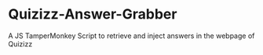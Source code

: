 # Quizizz-Answer-Grabber
A JS TamperMonkey Script to retrieve and inject answers in the webpage of Quizizz
